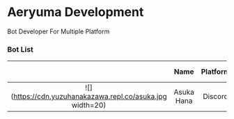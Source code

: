 <h1>Aeryuma Development</h1>
Bot Developer For Multiple Platform

<h3>Bot List</h3>

|      | Name | Platform | Learn More |
:-----:|:-----:|:----------:|:----------:
| ![](https://cdn.yuzuhanakazawa.repl.co/asuka.jpg width=20)  | Asuka Hana | Discord | [Visit](https://asukahana.aeryuma.repl.co) |
